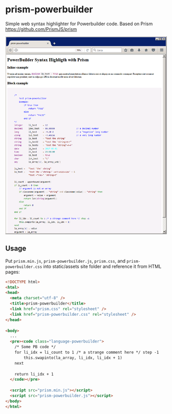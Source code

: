 # prism-powerbuilder
Simple web syntax highlighter for Powerbuilder code. Based on Prism https://github.com/PrismJS/prism

![Example](/prism-pb-example.png)

## Usage
Put `prism.min.js`, `prism-powerbuilder.js`, `prism.css`,  and `prism-powerbuilder.css` into static/assets site folder and reference it from HTML pages:

```html
<!DOCTYPE html>
<html>
<head>
  <meta charset="utf-8" />
  <title>prism-powerbuilder</title>
  <link href="prism.css" rel="stylesheet" />
  <link href="prism-powerbuilder.css" rel="stylesheet" />
</head>

<body>
  ...
  <pre><code class="language-powerbuilder">
	/* Some PB code */
 	for li_idx = li_count to 1 /* a strange comment here */ step -1
		this.swapinto(la_array, li_idx, li_idx + 1)
	next
 
	return li_idx + 1
  </code></pre>

  <script src="prism.min.js"></script>
  <script src="prism-powerbuilder.js"></script>
</body>
</html>
```
